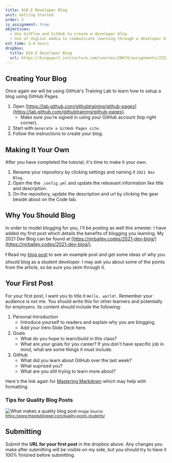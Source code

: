 ```yaml
---
title: 010.E Developer Blog
unit: Getting Started
order: 5
is_assignment: true
objectives:
  - Use GitFlow and GitHub to create a developer blog
  - Use of digital media to communicate learning through a developer blog post
est_time: 3-4 hours
dropbox:
  title: 010.E Developer Blog
  url: https://kingsport.instructure.com/courses/20674/assignments/232272
---
```


## Creating Your Blog

Once again we will be using GitHub's Training Lab to learn how to setup a blog using GitHub Pages.

1. Open [https://lab.github.com/githubtraining/github-pages](https://lab.github.com/githubtraining/github-pages).
   - Make sure you're signed in using your GitHub account (top right corner).
2. Start with `Generate a GitHub Pages site`.
3. Follow the instructions to create your blog.

## Making It Your Own

After you have completed the tutorial, it's time to make it your own.

1. Rename your repository by clicking settings and naming it `2021 Dev Blog`.
2. Open the the `_config.yml` and update the releavant information like title and description.
3. On the repository, update the description and url by clicking the gear beside about on the Code tab.

## Why You Should Blog

In order to model blogging for you, I'll be posting as well this smester. I have added my first post which details the benefits of blogging you learning.
My 2021 Dev Blog can be found at [https://mrbailey.codes/2021-dev-blog/](https://mrbailey.codes/2021-dev-blog/).

❗️ Read my [blog post](https://mrbailey.codes/2021-Dev-Blog/2021/01/10/why-i-blog.html) to see an example post and get some ideas of why you should blog as a student developer. I may ask you about some of the points from the article, so be sure you skim through it.

## Your First Post

For your first post, I want you to title it `Hello, world!`. Remember your audience is not me. You should write this for other learners and potentially for employers. its content should include the following:

1. Personal Introduction
   - Introduce yourself to readers and explain why you are blogging.
   - Add your Intro Slide Deck here.
2. Goals
   - What do you hope to learn/build in this class?
   - What are your goals for you career? If you don't have specific job in mind, what are some things it must include.
3. GitHub
   - What did you learn about GitHub over the last week?
   - What suprised you?
   - What are you still trying to learn more about?

Here's the link again for [Mastering Markdown](https://guides.github.com/features/mastering-markdown/) which may help with formatting.

### Tips for Quality Blog Posts

![What makes a quality blog post](https://www.theedublogger.com/files/2019/05/What-makes-a-quality-blog-post_-The-Edublogger-1at5p6i-14xcxid.png)
<small>Image Source: https://www.theedublogger.com/quality-posts-students/</small>

## Submitting

Submit the **URL for your first post** in the dropbox above. Any changes you make after submitting will be visible on my side, but you should try to have it 100% finished before submitting.
